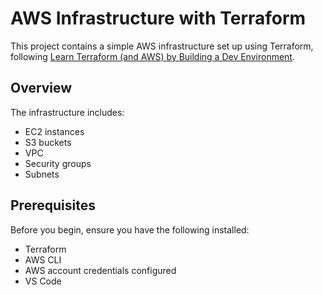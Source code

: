 # AWS Infrastructure with Terraform

This project contains a simple AWS infrastructure set up using Terraform, following [Learn Terraform (and AWS) by Building a Dev Environment](https://www.youtube.com/watch?v=iRaai1IBlB0&t=3820s).

## Overview

The infrastructure includes:
- EC2 instances
- S3 buckets
- VPC
- Security groups
- Subnets

## Prerequisites

Before you begin, ensure you have the following installed:
- Terraform
- AWS CLI
- AWS account credentials configured
- VS Code